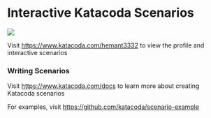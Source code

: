 # Interactive Katacoda Scenarios

[![](http://shields.katacoda.com/katacoda/hemant3332/count.svg)](https://www.katacoda.com/hemant3332 "Get your profile on Katacoda.com")

Visit https://www.katacoda.com/hemant3332 to view the profile and interactive scenarios

### Writing Scenarios
Visit https://www.katacoda.com/docs to learn more about creating Katacoda scenarios

For examples, visit https://github.com/katacoda/scenario-example
